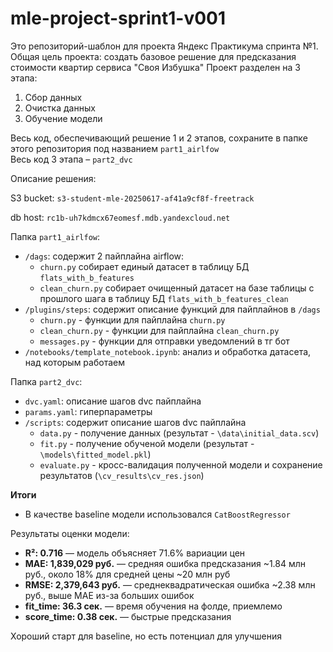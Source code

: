 # mle-project-sprint1-v001
Это репозиторий-шаблон для проекта Яндекс Практикума спринта №1.
Общая цель проекта: создать базовое решение для предсказания стоимости квартир сервиса "Своя Избушка"
Проект разделен на 3 этапа:
1. Сбор данных
2. Очистка данных
3. Обучение модели

Весь код, обеспечивающий решение 1 и 2 этапов, сохраните в папке этого репозитория под названием `part1_airlfow` <br/>
Весь код 3 этапа – `part2_dvc` <br/>

Описание решения:

S3 bucket: `s3-student-mle-20250617-af41a9cf8f-freetrack`

db host: `rc1b-uh7kdmcx67eomesf.mdb.yandexcloud.net`

Папка `part1_airlfow`:
- `/dags`: содержит 2 пайплайна airflow:
    - `churn.py` собирает единый датасет в таблицу БД `flats_with_b_features`
    - `clean_churn.py` собирает очищенный датасет на базе таблицы с прошлого шага в таблицу БД `flats_with_b_features_clean`
- `/plugins/steps`: содержит описание функций для пайплайнов в `/dags`
    - `churn.py` - функции для пайплайна `churn.py`
    - `clean_churn.py` - функции для пайплайна `clean_churn.py`
    - `messages.py` - функции для отправки уведомлений в тг бот
- `/notebooks/template_notebook.ipynb`: анализ и обработка датасета, над которым работаем

Папка `part2_dvc`:
- `dvc.yaml`: описание шагов dvc пайплайна
- `params.yaml`: гиперпараметры
- `/scripts`: содержит описание шагов dvc пайплайна
    - `data.py` - получение данных (результат - `\data\initial_data.scv`)
    - `fit.py` - получение обученой модели (результат - `\models\fitted_model.pkl`)
    - `evaluate.py` - кросс-валидация полученной модели и сохранение результатов (`\сv_results\cv_res.json`)

**Итоги**

- В качестве baseline модели использовался `CatBoostRegressor`

Результаты оценки модели:
- **R²: 0.716** — модель объясняет 71.6% вариации цен
- **MAE: 1,839,029 руб.** — средняя ошибка предсказания ~1.84 млн руб., около 18% для средней цены ~20 млн руб
- **RMSE: 2,379,643 руб.** — среднеквадратическая ошибка ~2.38 млн руб., выше MAE из-за больших ошибок
- **fit_time: 36.3 сек.** — время обучения на фолде, приемлемо
- **score_time: 0.38 сек.** — быстрые предсказания

Хороший старт для baseline, но есть потенциал для улучшения